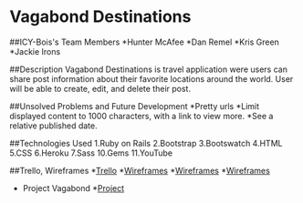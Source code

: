# Vagabond Destinations

##ICY-Bois's Team Members
*Hunter McAfee
*Dan Remel
*Kris Green
*Jackie Irons

##Description
Vagabond Destinations is travel application were users can share post information 
about their favorite locations around the world. User will be able to create, edit, 
and delete their post.

##Unsolved Problems and Future Development
*Pretty urls
*Limit displayed content to 1000 characters, with a link to view more.
*See a relative published date.

##Technologies Used
1.Ruby on Rails
2.Bootstrap
3.Bootswatch
4.HTML
5.CSS
6.Heroku
7.Sass
10.Gems
11.YouTube

##Trello, Wireframes
*[Trello](https://trello.com/b/1BA1giId/project-vagabond-user-stories)
*[Wireframes](http://i.imgur.com/HN7DDhum.png)
*[Wireframes](http://i.imgur.com/ru3Phqcm.jpg)
*[Wireframes](http://i.imgur.com/ru3Phqcm.jpg)



* Project Vagabond
*[Project](http://vagabond-destinations.herokuapp.com)
